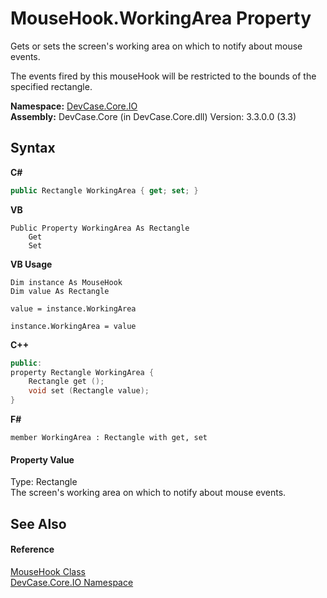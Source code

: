 # MouseHook.WorkingArea Property 
 

Gets or sets the screen's working area on which to notify about mouse events. 

 The events fired by this mouseHook will be restricted to the bounds of the specified rectangle.

**Namespace:**&nbsp;<a href="N_DevCase_Core_IO">DevCase.Core.IO</a><br />**Assembly:**&nbsp;DevCase.Core (in DevCase.Core.dll) Version: 3.3.0.0 (3.3)

## Syntax

**C#**<br />
``` C#
public Rectangle WorkingArea { get; set; }
```

**VB**<br />
``` VB
Public Property WorkingArea As Rectangle
	Get
	Set
```

**VB Usage**<br />
``` VB Usage
Dim instance As MouseHook
Dim value As Rectangle

value = instance.WorkingArea

instance.WorkingArea = value
```

**C++**<br />
``` C++
public:
property Rectangle WorkingArea {
	Rectangle get ();
	void set (Rectangle value);
}
```

**F#**<br />
``` F#
member WorkingArea : Rectangle with get, set

```


#### Property Value
Type: Rectangle<br />The screen's working area on which to notify about mouse events.

## See Also


#### Reference
<a href="T_DevCase_Core_IO_MouseHook">MouseHook Class</a><br /><a href="N_DevCase_Core_IO">DevCase.Core.IO Namespace</a><br />